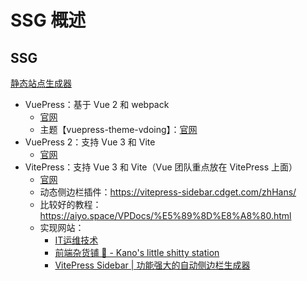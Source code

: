 # SSG 概述

## SSG

[静态站点生成器](https://en.wikipedia.org/wiki/Static_site_generator)

- VuePress：基于 Vue 2 和 webpack
  - [官网](https://v1.vuepress.vuejs.org/zh/)
  - 主题【vuepress-theme-vdoing】：[官网](https://doc.xugaoyi.com/)
- VuePress 2：支持 Vue 3 和 Vite
  - [官网](https://vuepress.vuejs.org/zh/)
- VitePress：支持 Vue 3 和 Vite（Vue 团队重点放在 VitePress 上面）
  - [官网](https://vitepress.dev/zh/)
  - 动态侧边栏插件：https://vitepress-sidebar.cdget.com/zhHans/
  - 比较好的教程：https://aiyo.space/VPDocs/%E5%89%8D%E8%A8%80.html
  - 实现网站：
    - [IT运维技术](https://aiyo.space/)
    - [前端杂货铺 🍉 - Kano's little shitty station](https://docs.virkano.com/)
    - [VitePress Sidebar | 功能强大的自动侧边栏生成器](https://vitepress-sidebar.cdget.com/zhHans/)